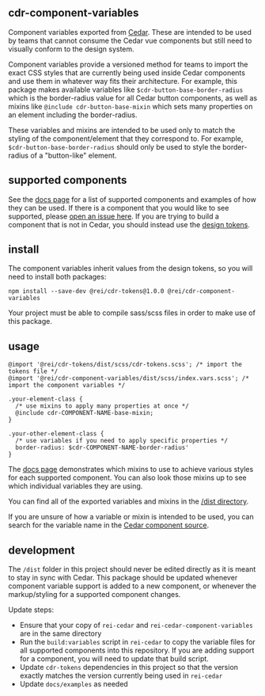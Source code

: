 cdr-component-variables
------------------

Component variables exported from [Cedar](https://github.com/rei/rei-cedar). These are intended to be used by teams that cannot consume the Cedar vue components but still need to visually conform to the design system.

Component variables provide a versioned method for teams to import the exact CSS styles that are currently being used inside Cedar components and use them in whatever way fits their architecture. For example, this package makes available variables like `$cdr-button-base-border-radius` which is the border-radius value for all Cedar button components, as well as mixins like `@include cdr-button-base-mixin` which sets many properties on an element including the border-radius.

These variables and mixins are intended to be used only to match the styling of the component/element that they correspond to. For example, `$cdr-button-base-border-radius` should only be used to style the border-radius of a "button-like" element.

## supported components

See the [docs page](https://rei.github.io/rei-cedar-component-variables/#/) for a list of supported components and examples of how they can be used.
If there is a component that you would like to see supported, please [open an issue here](TODO).
If you are trying to build a component that is not in Cedar, you should instead use the [design tokens](https://github.com/rei/rei-cedar-tokens).

## install

The component variables inherit values from the design tokens, so you will need to install both packages:

`npm install --save-dev @rei/cdr-tokens@1.0.0 @rei/cdr-component-variables`

Your project must be able to compile sass/scss files in order to make use of this package.

## usage

```
@import '@rei/cdr-tokens/dist/scss/cdr-tokens.scss'; /* import the tokens file */
@import '@rei/cdr-component-variables/dist/scss/index.vars.scss'; /* import the component variables */

.your-element-class {
  /* use mixins to apply many properties at once */
  @include cdr-COMPONENT-NAME-base-mixin;
}

.your-other-element-class {
  /* use variables if you need to apply specific properties */
  border-radius: $cdr-COMPONENT-NAME-border-radius'
}
```

The [docs page](https://rei.github.io/rei-cedar-component-variables/#/) demonstrates which mixins to use to achieve various styles for each supported component. You can also look those mixins up to see which individual variables they are using.

You can find all of the exported variables and mixins in the [/dist directory](https://github.com/rei/rei-cedar-component-variables/tree/next/dist/scss).

If you are unsure of how a variable or mixin is intended to be used, you can search for the variable name in the [Cedar component source](https://github.com/rei/rei-cedar/tree/next/src/components).

## development

The `/dist` folder in this project should never be edited directly as it is meant to stay in sync with Cedar. This package should be updated whenever component variable support is added to a new component, or whenever the markup/styling for a supported component changes.

Update steps:
- Ensure that your copy of `rei-cedar` and `rei-cedar-component-variables` are in the same directory
- Run the `build:variables` script in `rei-cedar` to copy the variable files for all supported components into this repository. If you are adding support for a component, you will need to update that build script.
- Update `cdr-tokens` dependencies in this project so that the version exactly matches the version currently being used in `rei-cedar`
- Update `docs/examples` as needed

